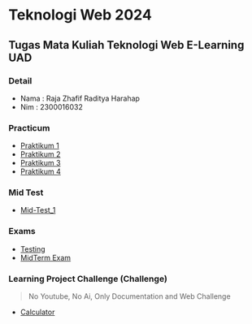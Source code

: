 # Teknologi Web 2024 
## Tugas Mata Kuliah Teknologi Web E-Learning UAD

### Detail
- Nama : Raja Zhafif Raditya Harahap
- Nim  : 2300016032

### Practicum
- [Praktikum 1](https://brotherzhafif.github.io/tekweb_2024_2300016032/praktikum_1/)
- [Praktikum 2](https://brotherzhafif.github.io/tekweb_2024_2300016032/praktikum_2/)
- [Praktikum 3](https://brotherzhafif.github.io/tekweb_2024_2300016032/praktikum_3/)
- [Praktikum 4](https://brotherzhafif.github.io/tekweb_2024_2300016032/praktikum_4/)

### Mid Test
- [Mid-Test_1](https://brotherzhafif.github.io/tekweb_2024_2300016032/web-technology-mid-test-brotherzhafif/)

### Exams
- [Testing](https://brotherzhafif.github.io/tekweb_2024_2300016032/uts-tekweb-2024-ujicoba-brotherzhafif/) 
- [MidTerm Exam](https://brotherzhafif.github.io/tekweb_2024_2300016032/Exam_MidTerm/) 

### Learning Project Challenge (Challenge)
> No Youtube, No Ai, Only Documentation and Web Challenge
- [Calculator](https://brotherzhafif.github.io/tekweb_2024_2300016032/learning/calculator)

